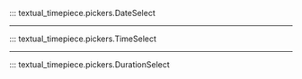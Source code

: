 ::: textual_timepiece.pickers.DateSelect

---

::: textual_timepiece.pickers.TimeSelect

---

::: textual_timepiece.pickers.DurationSelect
